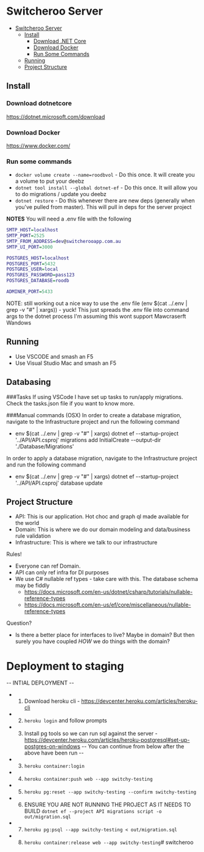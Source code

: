 # Switcheroo Server

- [Switcheroo Server](#switcheroo-server)
  - [Install](#install)
    - [Download .NET Core](#download-dotnetcore)
    - [Download Docker](#download-docker)
    - [Run Some Commands](#run-some-commands)
  - [Running](#running)
  - [Project Structure](#project-structure)

## Install

### Download dotnetcore

https://dotnet.microsoft.com/download

### Download Docker

https://www.docker.com/

### Run some commands
- `docker volume create --name=roodbvol` - Do this once. It will create you a volume to put your deebz
- `dotnet tool install --global dotnet-ef` - Do this once. It will allow you to do migrations / update you deebz
- `dotnet restore` - Do this whenever there are new deps (generally when you've pulled from master). This will pull in deps for the server project

**NOTES**
You will need a .env file with the following

```dot
SMTP_HOST=localhost
SMTP_PORT=2525
SMTP_FROM_ADDRESS=dev@switcherooapp.com.au
SMTP_UI_PORT=3000

POSTGRES_HOST=localhost
POSTGRES_PORT=5432
POSTGRES_USER=local
POSTGRES_PASSWORD=pass123
POSTGRES_DATABASE=roodb

ADMINER_PORT=5433
```

NOTE: still working out a nice way to use the .env file (env $(cat ../.env | grep -v "#" | xargs)) - yuck! This just spreads the .env file into command args to the dotnet process
I'm assuming this wont support Mawcraserft Wandows

## Running

- Use VSCODE and smash an F5
- Use Visual Studio Mac and smash an F5

## Databasing

###Tasks
If using VSCode I have set up tasks to run/apply migrations. Check the tasks.json file if you want to know more.

###Manual commands (OSX)
In order to create a database migration, navigate to the Infrastructure project and run the following command
- env $(cat ../.env | grep -v "#" | xargs) dotnet ef --startup-project '../API/API.csproj' migrations add InitialCreate --output-dir './Database/Migrations'

In order to apply a database migration, navigate to the Infrastructure project and run the following command
- env $(cat ../.env | grep -v "#" | xargs) dotnet ef --startup-project '../API/API.csproj' database update

## Project Structure

- API: This is our application. Hot choc and graph ql made available for the world
- Domain: This is where we do our domain modeling and data/business rule validation
- Infrastructure: This is where we talk to our infrastructure

Rules! 
- Everyone can ref Domain. 
- API can only ref infra for DI purposes
- We use C# nullable ref types - take care with this. The database schema may be fiddly
  - https://docs.microsoft.com/en-us/dotnet/csharp/tutorials/nullable-reference-types
  - https://docs.microsoft.com/en-us/ef/core/miscellaneous/nullable-reference-types

Question?
- Is there a better place for interfaces to live? Maybe in domain? But then surely you have coupled *HOW* we do things with the domain?


# Deployment to staging
-- INTIAL DEPLOYMENT --
- 1. Download heroku cli - https://devcenter.heroku.com/articles/heroku-cli
- 2. `heroku login` and follow prompts
- 3. Install pg tools so we can run sql against the server - https://devcenter.heroku.com/articles/heroku-postgresql#set-up-postgres-on-windows
-- You can continue from below after the above have been run --
- 3. `heroku container:login`
- 4. `heroku container:push web --app switchy-testing`
- 5. `heroku pg:reset --app switchy-testing --confirm switchy-testing`
- 6. ENSURE YOU ARE NOT RUNNING THE PROJECT AS IT NEEDS TO BUILD `dotnet ef --project API migrations script -o out/migration.sql`
- 7. `heroku pg:psql --app switchy-testing < out/migration.sql`
- 8. `heroku container:release web --app switchy-testing`# switcheroo
